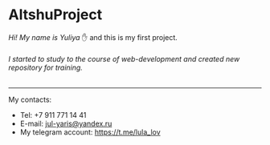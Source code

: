 # AltshuProject
*Hi! My name is Yuliya* :hand: and this is my first project. 
###### I started to study to the course of web-development and created new repository for training.
______
My contacts:
- Tel: +7 911 771 14 41 
- E-mail: jul-yaris@yandex.ru
- My telegram account: https://t.me/lula_lov
